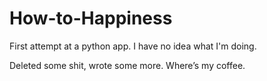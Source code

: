 # How-to-Happiness
First attempt at a python app.
I have no idea what I'm doing.

Deleted some shit, wrote some more. Where’s my coffee.